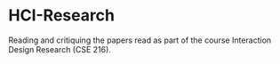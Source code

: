 # HCI-Research
Reading and critiquing the papers read as part of the course Interaction Design Research (CSE 216).
